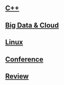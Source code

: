 ## [C++](https://github.com/DevStarSJ/Study/wiki/Cpp)  
## [Big Data & Cloud](https://github.com/DevStarSJ/Study/tree/master/Blog/BigData)  
## [Linux](https://github.com/DevStarSJ/Study/tree/master/Blog/Linux)  
## [Conference](https://github.com/DevStarSJ/Study/tree/master/Blog/Conference)  
## [Review](https://github.com/DevStarSJ/Study/tree/master/Blog/Review)  